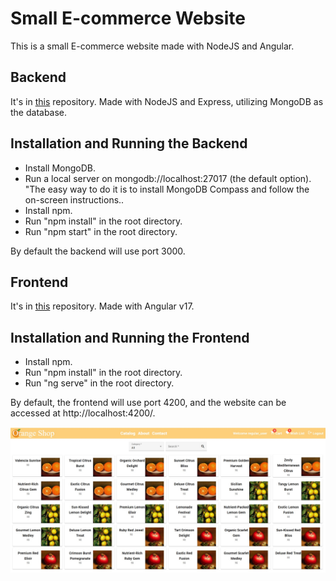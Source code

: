 # Small E-commerce Website

This is a small E-commerce website made with NodeJS and Angular.

## Backend

It's in [this](https://github.com/lielgold/nodejs_site) repository. Made with NodeJS and Express, utilizing MongoDB as the database.

## Installation and Running the Backend

- Install MongoDB. 
- Run a local server on mongodb://localhost:27017 (the default option). "The easy way to do it is to install MongoDB Compass and follow the on-screen instructions..
- Install npm.
- Run "npm install" in the root directory.
- Run "npm start" in the root directory.

By default the backend will use port 3000.

## Frontend

It's in [this](https://github.com/lielgold/angular_front) repository. Made with Angular v17. 

## Installation and Running the Frontend

- Install npm.
- Run "npm install" in the root directory.
- Run "ng serve" in the root directory.

By default, the frontend will use port 4200, and the website can be accessed at http://localhost:4200/.

![Screenshot1](static/screenshot.jpg?raw=true "Homepage screenshot")
